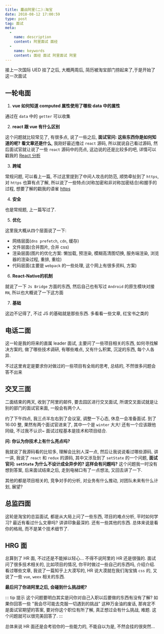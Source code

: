 ```yaml
---
title: 鏖战阿里(二):淘宝
date: 2018-08-12 17:00:59
type: post
tag: 面试
meta:
  -
    name: description
    content: 阿里面试 面经
  -
    name: keywords
    content: 面经 面试 阿里面试 阿里
---
```


接上一次国际 UED 挂了之后, 大概两周后, 简历被淘宝部门捞起来了,于是开始了这一次面试

## 一轮电面

1. **vue 如何知道 computed 属性使用了哪些 data 中的属性**

通过在 `data` 中的 `getter` 可以收集

2. **react 跟 vue 有什么区别**

这个问题就比较常见了, 有很多点, 说了一些之后, **面试官问: 这些东西你是如何知道的呢? 看文章还是什么**, 我刚好最近撸过 `react` 源码, 所以就说自己看过源码, 然后面试官就让说了一些 `react` 源码中的亮点, 这边说的还是比较多的吧, 详情可以戳我的 [React 分析](https://www.yuque.com/stickmyc/react-analysis)

3. **跨域**

常规问题, 可以看上一篇, 不过这里提到了中间人攻击的防范, 顺势牵扯到了 `https`, 对 `https` 也算有点了解, 所以说了一些特点(对称加密和非对称加密结合)和握手的过程, 想要了解的戳我的语雀 [https](https://www.yuque.com/stickmyc/http/efigsf)

4. **安全**

也是常规题, 上一篇写过了.

5. **优化**

这里我大概从四个层面说了一下:
  - 网络层面(`dns prefetch`, `cdn`, 缓存)
  - 文件层面(合并图片, 合并 css)
  - 渲染层面(图片的优化方案: 懒加载, 预渲染, 模糊高清图切换, 服务端渲染, 浏览器的渲染过程, 重排, 重绘)
  - 代码层面(主要是 `webpack` 的一些处理, 这个网上有很多资料, 方案)

6. **React-Native的机制**

就说了一下 `Js Bridge` 方面的东西, 然后自己也有写过 `Android` 的原生模块对接 `RN`, 所以也大概说了一下这方面

7. **基础**

这边不记得了, 不过 JS 的基础就是那些东西. 多看看一些文章, 红宝书之类的

## 电话二面

这一轮是我的将来的直属 leader 面试, 主要问了一些项目相关的东西, 如何寻找解决方案的, 做了哪些技术调研, 有哪些难点, 又有什么积累, 沉淀的东西, 每个人各异.

不过这里肯定是要求你对做过的一些项目有全局的思考, 总结的, 不然很多问题会答不出来

## 交叉三面

二面结束的两天, 收到了阿里的邮件, 要去园区进行交叉面试, 所谓交叉面试就是让别的部门的面试官来面, 一般会有两个人.

约了下午四点, 我三点半左右到了会议室, 调整一下心态, 休息一会准备面试. 到了 16:00 整, 果然有两个面试官进来了, 其中一个是 `winter` 大大! 还有一个应该跟他同级, 不过我不认识~ 面试过程基本是技术和项目结合.

**问: 你认为你技术上有什么亮点吗?**

我就说了我源码看的比较多, 理解会比别人深一点, 然后让我说说看过哪些源码, 讲一讲, 我说了 `react` 和 `redux` 的源码, 其中又涉及到了 `setState` 的一个问题, **面试官问: `setState` 为什么不设计成全异步的? 这样会有问题吗?** 这个问题我一时没有想到答案, 后来面试结束之后, 走到电梯口有了一点想法, 又回去讲了一下.

其他的都是项目相关的, 竞争对手的分析, 对业务有什么推动, 对团队未来有什么计划, 展望?

## 总监四面

这轮是淘宝的总监面试, 都是从大局上问了一些东西, 项目的难点分析, 平时如何学习? 最近有看过什么文章吗? 讲讲印象最深的. 还有一些其他的东西. 总体来说是看你的格局, 而不是某个技术细节了.

## HRG 面

总算到了 HR 面, 不过还是不能掉以轻心... 不得不说阿里的 HR 还是很强的. 面试问了很多技术相关的, 比如项目的情况, 你平时做过一些自己的东西吗, 介绍介绍. 看过哪些文章, 我说了一篇知乎上大漠写的, HR 说大漠就在我们淘宝搞 `css` 的, 又说了一些 `vue`, `weex` 相关的东西.

**最后问了你进阿里之后, 会碰到什么挑战呢?**

::: tip 提示
这个问题要明白其实是问你对自己入职以后要做的东西有没有了解? 如果你回答一些 "我会尽可能去克服一切遇到的挑战" 这种万金油的废话, 那肯定不是面试官期望的答案, 要对你这个职位有所了解, 真正想过会有什么挑战, 难题. 这个问题就可以很完美回答了.
:::

总体来说 HR 面还是会考验你的一些能力的, 不能自以为是, 不然会挂的很突然...